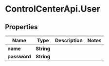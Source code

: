 # ControlCenterApi.User

## Properties

Name | Type | Description | Notes
------------ | ------------- | ------------- | -------------
**name** | **String** |  | 
**password** | **String** |  | 


